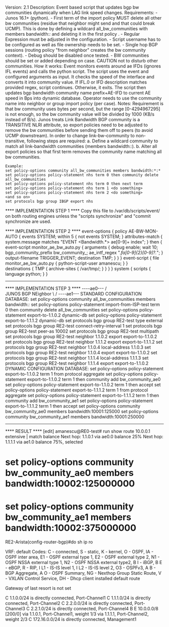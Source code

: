 Version: 2.1
Description:
    Event based script that updates bgp bw communities dynamically when LAG link speed changes.
Requirements:
    - Junos 16.1+ (python).
    - First term of the import policy MUST delete all other bw communities (residue that neighbor might send and that could break UCMP).
      This is done by defining a wildcard all_bw_communities with members bandwidth:*:* and deleting it in the first policy       .
    - Regular Expression must be adjusted in the configuration.
    - Script username has to be configured as well as file ownership needs to be set.
    - Single hop BGP sessions (routing policy "from neighbor" creates the bw community context).
    - Debug should be disabled once tested.
    - BW communities should be set or added depending on case. CAUTION not to disturb other communities.
How it works:
    Event monitors <Bandwidth> events around ae IFDs (ignores IFL events) and calls the python script.
    The script uses the event and configured arguments as input.
    It checks the speed of the interface and converts it into community value.
    If IFL.0 or IFD description matches provided regex, script continues. Otherwise, it exits.
    The script then updates bgp bandwidth community name prefix+AE-IFD to current AE speed in Bps into dynamic database.
    Operator needs to use the community name into neighbor or group import policy (per case).
Notes:
    Requirement is that bw community uses bytes per second, but the range [0-4294967295] is not enough, 
    so the bw community value will be divided by 1000 (KB/s instead of B/s).
    Junos treats Link Bandwidth BGP community is a TRANSITIVE NLRI attribute, so export policies need to
    be adjusted to remove the bw communities before sending them off to peers (to avoid UCMP downstream).
    In order to change link-bw-community to non-transitive, following steps are required:
    a. Define a wildcard community to match all link-bandwidth communities (members bandwidth:*:*).
    b. Alter all export policies so that first term removes the community name matching all bw communities.

    Example:
    set policy-options community all_bw_communities members bandwidth:*:*
    set policy-options policy-statement nhs term 0 then community delete all_bw_communities
    set policy-options policy-statement nhs term 0 then next term
    set policy-options policy-statement nhs term 1 <do something>
    set policy-options policy-statement nhs term 2 <do something>
    <and so on>
    set protocols bgp group IBGP export nhs

**** IMPLEMENTATION STEP 1 ****
Copy this file to /var/db/scripts/event/ on both routing engines unless the "scripts synchronize" and "commit synchronize
are used.

**** IMPLEMENTATION STEP 2 ****
event-options {
    policy AE-BW-MON-AUTO {
        events SYSTEM;
        within 5 {
            not events SYSTEM;
        }
        attributes-match {
            system.message matches "EVENT <Bandwidth.*> ae[0-9]+ index";
        }
        then {
            event-script monitor_ae_bw_auto.py {
                arguments {
                    debug enable;
                    wait 10;
                    bgp_community_prefix bw_community_;
                    ae_intf_regex ".*fa[0-9]{2}[0-9]?.*";
                }
                output-filename TRIGGER_EVENT;
                destination TMP;
            }
        }
    }
    event-script {
        file monitor_ae_bw_auto.py {
            python-script-user amanescu;
        }
    }    
    destinations {
        TMP {
            archive-sites {
                /var/tmp/;
            }
        }
    }
}
system {
    scripts {
        language python;
    }
}
************************

**** IMPLEMENTATION STEP 3 ****
         ----ae0---
        /          \
 JUNOS                BGP NEighbor
        \          /
         ----ae1---
STANDARD CONFIGURATION DATABASE:
set policy-options community all_bw_communities members bandwidth:*:*
set policy-options policy-statement import-from-ISP-test term 0 then community delete all_bw_communities
set policy-options policy-statement export-to-1.1.0.2 dynamic-db
set policy-options policy-statement export-to-1.1.1.2 dynamic-db
set protocols bgp group RE2-test type external
set protocols bgp group RE2-test connect-retry-interval 1
set protocols bgp group RE2-test peer-as 10002
set protocols bgp group RE2-test multipath
set protocols bgp group RE2-test neighbor 1.1.0.2 export export-to-1.1.0.2
set protocols bgp group RE2-test neighbor 1.1.1.2 export export-to-1.1.1.2
set protocols bgp group RE2-test neighbor 1.1.0.4 local-address 1.1.0.3
set protocols bgp group RE2-test neighbor 1.1.0.4 export export-to-1.1.0.2
set protocols bgp group RE2-test neighbor 1.1.1.4 local-address 1.1.1.3
set protocols bgp group RE2-test neighbor 1.1.1.4 export export-to-1.1.0.2
DYNAMIC CONFIGURATION DATABASE:
set policy-options policy-statement export-to-1.1.0.2 term 1 from protocol aggregate
set policy-options policy-statement export-to-1.1.0.2 term 1 then community add bw_community_ae0
set policy-options policy-statement export-to-1.1.0.2 term 1 then accept
set policy-options policy-statement export-to-1.1.1.2 term 1 from protocol aggregate
set policy-options policy-statement export-to-1.1.1.2 term 1 then community add bw_community_ae1
set policy-options policy-statement export-to-1.1.1.2 term 1 then accept
set policy-options community bw_community_ae0 members bandwidth:10001:125000
set policy-options community bw_community_ae1 members bandwidth:10001:250000

************************

**** RESULT ****
[edit]
amanescu@RE0-test# run show route 10.0.0.1 extensive | match balance
                Next hop: 1.1.0.1 via ae0.0 balance 25%
                Next hop: 1.1.1.1 via ae1.0 balance 75%, selected

# set policy-options community bw_community_ae0 members bandwidth:10002:125000000
# set policy-options community bw_community_ae1 members bandwidth:10002:375000000

RE2-Arista(config-router-bgp)#do sh ip ro

VRF: default
Codes: C - connected, S - static, K - kernel,
       O - OSPF, IA - OSPF inter area, E1 - OSPF external type 1,
       E2 - OSPF external type 2, N1 - OSPF NSSA external type 1,
       N2 - OSPF NSSA external type2, B I - iBGP, B E - eBGP,
       R - RIP, I L1 - IS-IS level 1, I L2 - IS-IS level 2,
       O3 - OSPFv3, A B - BGP Aggregate, A O - OSPF Summary,
       NG - Nexthop Group Static Route, V - VXLAN Control Service,
       DH - Dhcp client installed default route

Gateway of last resort is not set

 C      1.1.0.0/24 is directly connected, Port-Channel1
 C      1.1.1.0/24 is directly connected, Port-Channel2
 C      2.2.0.0/24 is directly connected, Port-Channel3
 C      2.2.1.0/24 is directly connected, Port-Channel4
 B E    10.0.0.0/8 [200/0] via 1.1.0.1, Port-Channel1, weight 1/3
                           via 1.1.1.1, Port-Channel2, weight 2/3
 C      172.16.0.0/24 is directly connected, Management1
